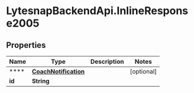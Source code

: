 # LytesnapBackendApi.InlineResponse2005

## Properties

Name | Type | Description | Notes
------------ | ------------- | ------------- | -------------
**** | [**CoachNotification**](CoachNotification.md) |  | [optional] 
**id** | **String** |  | 


